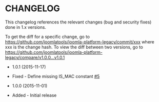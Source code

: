 CHANGELOG
=========

This changelog references the relevant changes (bug and security fixes) done in 1.x versions.

To get the diff for a specific change, go to https://github.com/joomlatools/joomla-platform-legacy/commit/xxx where xxx is the
change hash. To view the diff between two versions, go to https://github.com/joomlatools/joomla-platform-legacy/compare/v1.0.0...v1.0.1

* 1.0.1 (2015-11-17)
 * Fixed - Define missing IS_MAC constant [#5](https://github.com/joomlatools/joomla-platform-legacy/issues/5)

* 1.0.0 (2015-11-01)
 * Added - Initial release

